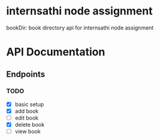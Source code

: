 # internsathi node assignment

bookDir: book directory api for internsathi node assignment

# API Documentation

## Endpoints

### TODO

- [x] basic setup
- [x] add book
- [ ] edit book
- [x] delete book
- [ ] view book
